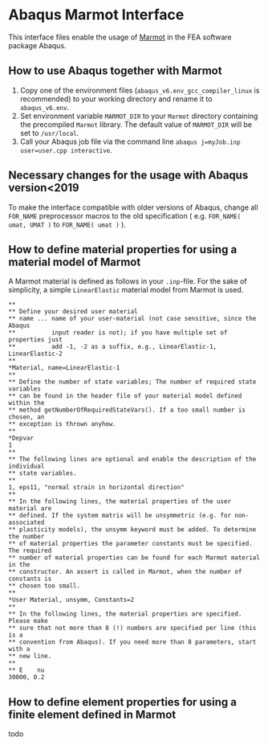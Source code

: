 # Abaqus Marmot Interface

This interface files enable the usage of [Marmot](https://github.com/MAteRialMOdelingToolbox/marmot) in the FEA software package Abaqus.


## How to use Abaqus together with Marmot

1. Copy one of the environment files (```abaqus_v6.env_gcc_compiler_linux``` is recommended) to your working directory and rename it to ```abaqus_v6.env```.
2. Set environment variable ```MARMOT_DIR``` to your ```Marmot``` directory containing the precompiled ```Marmot``` library. The default value of ```MARMOT_DIR``` will be set to ```/usr/local```.
3. Call your Abaqus job file via the command line ```abaqus j=myJob.inp user=user.cpp interactive```. 

## Necessary changes for the usage with Abaqus version<2019

To make the interface compatible with older versions of Abaqus, change all ```FOR_NAME``` preprocessor macros to the old specification ( e.g. ```FOR_NAME( umat, UMAT )``` to ```FOR_NAME( umat )``` ).

## How to define material properties for using a material model of Marmot

A Marmot material is defined as follows in your ```.inp```-file. For the sake of simplicity, a simple ```LinearElastic``` material model from Marmot is used.

```abaqus
** 
** Define your desired user material
** name ... name of your user-material (not case sensitive, since the Abaqus 
**          input reader is not); if you have multiple set of properties just
**          add -1, -2 as a suffix, e.g., LinearElastic-1, LinearElastic-2
** 
*Material, name=LinearElastic-1
** 
** Define the number of state variables; The number of required state variables 
** can be found in the header file of your material model defined within the 
** method getNumberOfRequiredStateVars(). If a too small number is chosen, an 
** exception is thrown anyhow.
** 
*Depvar
1
** 
** The following lines are optional and enable the description of the individual
** state variables.
** 
1, eps11, "normal strain in horizontal direction"
** 
** In the following lines, the material properties of the user material are 
** defined. If the system matrix will be unsymmetric (e.g. for non-associated
** plasticity models), the unsymm keyword must be added. To determine the number 
** of material properties the parameter constants must be specified. The required 
** number of material properties can be found for each Marmot material in the 
** constructor. An assert is called in Marmot, when the number of constants is
** chosen too small.
**
*User Material, unsymm, Constants=2
** 
** In the following lines, the material properties are specified. Please make 
** sure that not more than 8 (!) numbers are specified per line (this is a 
** convention from Abaqus). If you need more than 8 parameters, start with a
** new line.
**
** E    nu
30000, 0.2
```

## How to define element properties for using a finite element defined in Marmot

todo


